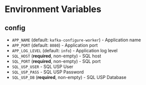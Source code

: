 # Environment Variables

## config

 - `APP_NAME` (default: `kafka-configure-worker`) - Application name
 - `APP_PORT` (default: `8080`) - Application port
 - `APP_LOG_LEVEL` (default: `info`) - Application log level
 - `SQL_HOST` (**required**, non-empty) - SQL host
 - `SQL_PORT` (**required**, non-empty) - SQL port
 - `SQL_USP_USER` - SQL USP User
 - `SQL_USP_PASS` - SQL USP Password
 - `SQL_USP_DB` (**required**, non-empty) - SQL USP Database

